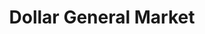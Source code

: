 ---
title: "Dollar General Market"
url: /california-city/dollar-general-market/
shop: supermarket
---